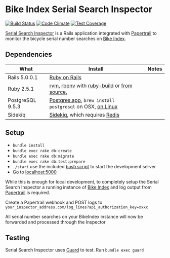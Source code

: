 # Bike Index Serial Search Inspector
[![Build Status](https://travis-ci.org/bikeindex/serial_search_inspector.svg?branch=tables)](https://travis-ci.org/bikeindex/serial_search_inspector)
[![Code Climate](https://codeclimate.com/github/bikeindex/serial_search_inspector/badges/gpa.svg)](https://codeclimate.com/github/bikeindex/serial_search_inspector)
[![Test Coverage](https://codeclimate.com/github/bikeindex/serial_search_inspector/badges/coverage.svg)](https://codeclimate.com/github/bikeindex/serial_search_inspector/coverage)

[Serial Search Inspector](https://inspector.bikeindex.org/) is a Rails application integrated with [Papertrail](https://papertrailapp.com/) to monitor the bicycle serial number searches on [Bike Index](https://bikeindex.org).

## Dependencies

| What            | Install             | Notes |
| --------------- | -------------------------- | ----- |
| Rails 5.0.0.1   | [Ruby on Rails](http://rubyonrails.org/)
| Ruby 2.5.1      | [rvm](https://github.com/wayneeseguin/rvm), [rbenv](https://github.com/sstephenson/rbenv) with [ruby-build](https://github.com/sstephenson/ruby-build) or [from source.](http://www.ruby-lang.org/en/) | |
| PostgreSQL 9.5.3| [Postgres.app](http://postgresapp.com/), `brew install postgresql` on OSX, [on Linux](http://www.postgresql.org/download/linux/ubuntu/) | |
| Sidekiq         | [Sidekiq](https://github.com/mperham/sidekiq), which requires [Redis](https://redis.io/) | |


## Setup

- `bundle install`
- `bundle exec rake db:create`
- `bundle exec rake db:migrate`
- `bundle exec rake db:test:prepare`
- `./start` use the included [bash script](https://github.com/bikeindex/serial_search_inspector/blob/master/start) to start the development server
- Go to [localhost:5000](http://localhost:5000)

While this is enough for local development, to completely setup the Serial Search Inspector a running instance of [Bike Index](https://github.com/bikeindex/bike_index) and log output from [Papertrail](https://papertrailapp.com/) is required.

Create a Papertrail webhook and POST logs to `your_inspector_address.com/log_lines?api_authorization_key=xxxx`

All serial number searches on your BikeIndex instance will now be forwarded and processed through the Inspector

## Testing

Serial Search Inspector uses [Guard](https://github.com/guard/guard) to test. Run `bundle exec guard`
